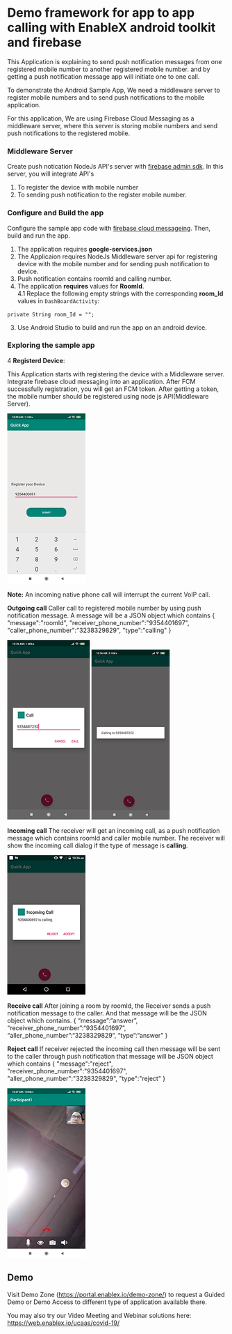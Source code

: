 # Demo framework for app to app calling with EnableX android toolkit and firebase 

This Application is explaining to send push notification messages from one registered mobile number to another registered mobile number. and by getting a push notification message app will initiate one to one call.

To demonstrate the Android Sample App, We need a middleware server to register mobile numbers and to send push notifications to the mobile application.

For this application, We are using Firebase Cloud Messaging as a middleware server, where this server is storing mobile numbers and send push notifications to the registered mobile.

### Middleware Server
Create push notication NodeJs API's server with [firebase admin sdk](https://firebase.google.com/docs/admin/setup). In this server, you will integrate API's 
1) To register the device with mobile number 
2) To sending push notification to the register mobile number.


### Configure and Build the app

Configure the sample app code with [firebase cloud messageing](https://firebase.google.com/docs/android/setup). Then, build and run the app.
1. The application requires **google-services.json**
2. The Applicaion requires NodeJs Middleware server api for registering device with the mobile number and for sending push notification to device.
3. Push notification contains roomId and calling number.
2. The application **requires** values for **RoomId**.\
4.1 Replace the following empty strings with the corresponding **room_Id** values in `DashBoardActivity`:
```
private String room_Id = "";
```
3. Use Android Studio to build and run the app on an android device.

### Exploring the sample app

4 **Registerd Device**: 

This Application starts with registering the device with a Middleware server. Integrate firebase cloud messaging into an application. After FCM successfully registration, you will get an FCM token. After getting a token, the mobile number should be registered using node js API(Middleware Server). 

![registernumber](./registernumber.png)

**Note:** An incoming native phone call will interrupt the current VoIP call.

**Outgoing call**
Caller call to registered mobile number by using push notification message. A message will be a JSON object which contains
{
	"message":"roomId",
	"receiver_phone_number":"9354401697",
	"caller_phone_number":"3238329829",
	"type":"calling"
}

![calling](./calling.png)
![outgoingcall](./outgoingcall.png)

**Incoming call**
The receiver will get an incoming call, as a push notification message which contains roomId and caller mobile number. The receiver will show the incoming call dialog if the type of message is **calling**.

![incomingcall](./incomingcall.png)

**Receive call**
After joining a room by roomId, the Receiver sends a push notification message to the caller. And that message will be the JSON object which contains.
{
“message”:“answer”,
“receiver_phone_number”:“9354401697”,
“aller_phone_number”:“3238329829”,
“type”:“answer”
}

**Reject call**
If receiver rejected the incoming call then message will be sent to the caller through push notification that message will be JSON object which contains
{
	"message":"reject",
	"receiver_phone_number":"9354401697",
	"aller_phone_number":"3238329829",
	"type":"reject"
}

![conference](./conference.png)


## Demo

Visit Demo Zone (https://portal.enablex.io/demo-zone/) to request a Guided Demo or Demo Access to different type of application available there.

You may also try our Video Meeting and Webinar solutions here: https://web.enablex.io/ucaas/covid-19/
